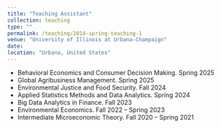 ```yaml
---
title: "Teaching Assistant"
collection: teaching
type: ""
permalink: /teaching/2014-spring-teaching-1
venue: "University of Illinois at Urbana-Champaign"
date: 
location: "Urbana, United States"
---
```


- Behavioral Economics and Consumer Decision Making. Spring 2025
- Global Agribusiness Management. Spring 2025
- Environmental Justice and Food Security. Fall 2024
- Applied Statistics Methods and Data Analytics. Spring 2024
- Big Data Analytics in Finance. Fall 2023
- Environmental Economics. Fall 2022 – Spring 2023
- Intermediate Microeconomic Theory. Fall 2020 – Spring 2021
